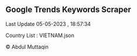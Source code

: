 

## Google Trends Keywords Scraper 
 
Last Update 05-05-2023 , 18:57:34

Country List :
VIETNAM.json



© Abdul Muttaqin 
